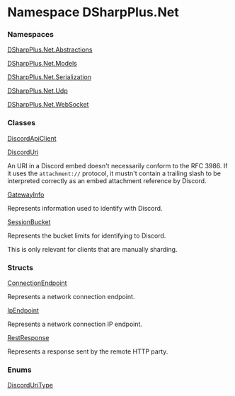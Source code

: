 # Namespace DSharpPlus.Net

### Namespaces

[DSharpPlus.Net.Abstractions](DSharpPlus.Net.Abstractions.md)

[DSharpPlus.Net.Models](DSharpPlus.Net.Models.md)

[DSharpPlus.Net.Serialization](DSharpPlus.Net.Serialization.md)

[DSharpPlus.Net.Udp](DSharpPlus.Net.Udp.md)

[DSharpPlus.Net.WebSocket](DSharpPlus.Net.WebSocket.md)

### Classes

[DiscordApiClient](DSharpPlus.Net.DiscordApiClient.md)

[DiscordUri](DSharpPlus.Net.DiscordUri.md)

An URI in a Discord embed doesn't necessarily conform to the RFC 3986. If it uses the <code>attachment://</code>
protocol, it mustn't contain a trailing slash to be interpreted correctly as an embed attachment reference by
Discord.

[GatewayInfo](DSharpPlus.Net.GatewayInfo.md)

Represents information used to identify with Discord.

[SessionBucket](DSharpPlus.Net.SessionBucket.md)

Represents the bucket limits for identifying to Discord.
<p>This is only relevant for clients that are manually sharding.</p>

### Structs

[ConnectionEndpoint](DSharpPlus.Net.ConnectionEndpoint.md)

Represents a network connection endpoint.

[IpEndpoint](DSharpPlus.Net.IpEndpoint.md)

Represents a network connection IP endpoint.

[RestResponse](DSharpPlus.Net.RestResponse.md)

Represents a response sent by the remote HTTP party.

### Enums

[DiscordUriType](DSharpPlus.Net.DiscordUriType.md)

